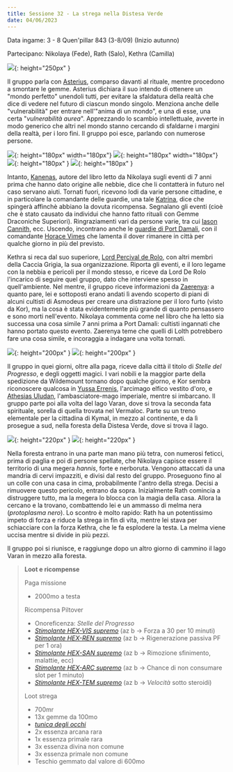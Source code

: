 ```yaml
---
title: Sessione 32 - La strega nella Distesa Verde
date: 04/06/2023
---
```


Data ingame: 3 - 8 Quen'pillar 843 (3-8/09) (Inizio autunno)

Partecipano: Nikolaya (Fede), Rath (Salo), Kethra (Camilla)

![]({{site.data.img.asterius_normal}}){: height="250px" }

Il gruppo parla con [Asterius](/xho/npc/fog#asterius-il-tessistorie), comparso davanti al rituale, mentre procedono a smontare le gemme. Asterius dichiara il suo intendo di ottenere un "mondo perfetto" unendoli tutti, per evitare la sfaldatura della realtà che dice di vedere nel futuro di ciascun mondo singolo. Menziona anche delle "vulnerabilità" per entrare nell'"anima di un mondo", e una di esse, una certa "*vulnerabilità aurea*". Apprezzando lo scambio intellettuale, avverte in modo generico che altri nel mondo stanno cercando di sfaldarne i margini della realtà, per i loro fini. Il gruppo poi esce, parlando con numerose persone.

![]({{site.data.img.kanenas}}){: height="180px" width="180px"} ![]({{site.data.img.iason_jayce}}){: height="180px" width="180px"} ![]({{site.data.img.katrina_caitlyn}}){: height="180px" } ![]({{site.data.img.vimes}}){: height="180px" }

Intanto, [Kanenas](/xho/npc/dwendalian#kanenas), autore del libro letto da Nikolaya sugli eventi di 7 anni prima che hanno dato origine alle nebbie, dice che li contatterà in futuro nel caso servano aiuti. Tornati fuori, ricevono lodi da varie persone cittadine, e in particolare la comandante delle guardie, una tale [Katrina](/xho/npc/taldorei#altri), dice che spingerà affinchè abbiano la dovuta ricompensa. Segnalano gli eventi (cioè che è stato causato da individui che hanno fatto rituali con Gemme Draconiche Superiori). Ringraziamenti vari da persone varie, tra cui [Iason Cannith](/xho/npc/taldorei#iason-cannith), ecc. Uscendo, incontrano anche le [guardie di Port Damali](/xho/npc/clovis#port-damali), con il comandante [Horace Vimes](/xho/npc/clovis#comandante-sir-ecc-horace-vimes) che lamenta il dover rimanere in città per qualche giorno in più del previsto.

Kethra si reca dal suo superiore, [Lord Percival de Rolo](/xho/npc/taldorei#lord-percival-de-rolo), con altri membri della Caccia Grigia, la sua organizzazione. Riporta gli eventi, e il loro legame con la nebbia e pericoli per il mondo stesso, e riceve da Lord De Rolo l'incarico di seguire quel gruppo, dato che interviene spesso in quell'ambiente. Nel mentre, il gruppo riceve informazioni da [Zaerenya](/xho/npc/krynn#zaraenya-mirimm): a quanto pare, lei e sottoposti erano andati lì avendo scoperto di piani di alcuni cultisti di Asmodeus per creare una distrazione per il loro furto (visto da Kor), ma la cosa è stata evidentemente più grande di quanto pensassero e sono morti nell'evento. Nikolaya commenta come nel libro che ha letto sia successa una cosa simile 7 anni prima a Port Damali: cultisti ingannati che hanno portato questo evento. Zaerenya teme che quelli di Lolth potrebbero fare una cosa simile, e incoraggia a indagare una volta tornati. 

![]({{site.data.img.yussa}}){: height="200px" } ![]({{site.data.img.athesias_uludan}}){: height="200px" }

Il gruppo in quei giorni, oltre alla paga, riceve dalla città il titolo di *Stelle del Progresso*, e degli oggetti magici. I vari nobili e la maggior parte della spedizione da Wildemount tornano dopo qualche giorno, e Kor sembra riconoscere qualcosa in [Yussa Errenis](/xho/npc/clovis#yussa-errenis), l'arcimago elfico vestito d'oro, e [Athesias Uludan](/xho/npc/dwendalian#athesias-uludan-arcimago-dellunione-diplomatica), l'ambasciatore-mago imperiale, mentre si imbarcano. Il gruppo parte poi alla volta del lago Varan, dove si trova la seconda fata spirituale, sorella di quella trovata nel Vermaloc. Parte su un treno elementale per la cittadina di Kymal, in mezzo al continente, e da lì prosegue a sud, nella foresta della Distesa Verde, dove si trova il lago. 

![](https://www.aidedd.org/dnd/images/annis-hag.jpg){: height="220px" } ![](https://explorednd.com/wp-content/uploads/2022/07/Black-Pudding-5e-Guide-950x650.png){: height="220px" }

Nella foresta entrano in una parte man mano più tetra, con numerosi feticci, prima di paglia e poi di persone spellate, che Nikolaya capisce essere il territorio di una megera *hannis*, forte e nerboruta. Vengono attaccati da una mandria di cervi impazziti, e divisi dal resto del gruppo. Proseguono fino al un colle con una casa in cima, probabilmente l'antro della strega. Decisi a rimuovere questo pericolo, entrano da sopra. Inizialmente Rath comincia a distruggere tutto, ma la megera lo blocca con la magia della casa. Allora la cercano e la trovano, combattendo lei e un ammasso di melma nera (*protoplasma nero*). Lo scontro è molto rapido: Rath ha un potentissimo impeto di forza e riduce la strega in fin di vita, mentre lei stava per schiacciare con la forza Kethra, che le fa esplodere la testa. La melma viene uccisa mentre si divide in più pezzi.

Il gruppo poi si riunisce, e raggiunge dopo un altro giorno di cammino il lago Varan in mezzo alla foresta.

> **Loot e ricompense**
> 
> Paga missione
> - 2000mo a testa
> 
> Ricompensa Piltover
> - Onoreficenza: *Stelle del Progresso*
> - [*Stimolante HEX-VIS supremo*](/xho/oggetti#stimolante-hex-supremo) (az b -> Forza a 30 per 10 minuti)
> - [*Stimolante HEX-REN supremo*](/xho/oggetti#stimolante-hex-supremo) (az b -> Rigenerazione passiva PF per 1 ora)
> - [*Stimolante HEX-SAN supremo*](/xho/oggetti#stimolante-hex-supremo) (az b -> Rimozione sfinimento, malattie, ecc)
> - [*Stimolante HEX-ARC supremo*](/xho/oggetti#stimolante-hex-supremo) (az b -> Chance di non consumare slot per 1 minuto)
> - [*Stimolante HEX-TEM supremo*](/xho/oggetti#stimolante-hex-supremo) (az b -> *Velocità* sotto steroidi)
>
> Loot strega
> - 700mr
> - 13x gemme da 100mo
> - [*tunica degli occhi*](https://dungeonedraghi.it/compendio/oggetti-magici/oggetti-meravigliosi/tunica-degli-occhi/)
> - 2x essenza arcana rara
> - 1x essenza primale rara
> - 3x essenza divina non comune
> - 3x essenza primale non comune
> - Teschio gemmato dal valore di 600mo